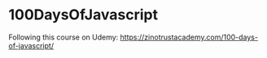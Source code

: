 # 100DaysOfJavascript
Following this course on Udemy: https://zinotrustacademy.com/100-days-of-javascript/
